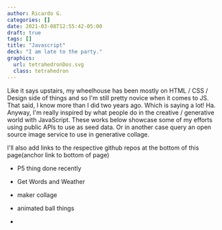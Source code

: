 ```yaml
---
author: Ricardo G.
categories: []
date: 2021-03-08T12:55:42-05:00
draft: true
tags: []
title: "Javascript"
deck: "I am late to the party."
graphics: 
  url: tetrahedronDos.svg
  class: tetrahedron
---
```

Like it says upstairs, my wheelhouse has been mostly on HTML / CSS / Design side of things and so I'm still pretty novice when it comes to JS. That said, I know more than I did two years ago. Which is saying a lot! Ha. Anyway, I'm really inspired by what people do in the creative / generative world with JavaScript. These works below showcase some of my efforts using public APIs to use as seed data. Or in another case query an open source image service to use in generative collage.

I'll also add links to the respective github repos at the bottom of this page(anchor link to bottom of page)

- P5 thing done recently

- Get Words and Weather

- maker collage

- animated ball things

- 